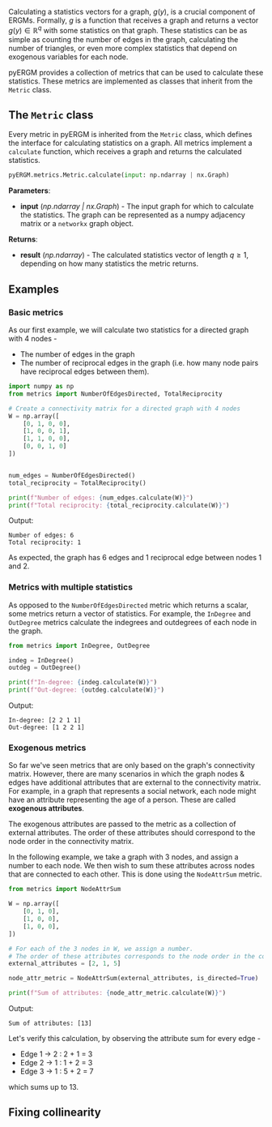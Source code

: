 Calculating a statistics vectors for a graph, $g(y)$, is a crucial component of ERGMs. 
Formally, $g$ is a function that receives a graph and returns a vector $g(y) \in \mathbb{R}^q$ with some statistics on that graph. These statistics can be as simple as counting the number of edges in the graph, calculating the number of triangles, or even more complex statistics that depend on exogenous variables for each node.

pyERGM provides a collection of metrics that can be used to calculate these statistics. These metrics are implemented as classes that inherit from the `Metric` class.

## The `Metric` class
Every metric in pyERGM is inherited from the `Metric` class, which defines the interface for calculating statistics on a graph. All metrics implement a `calculate` function, which receives a graph and returns the calculated statistics.

```python
pyERGM.metrics.Metric.calculate(input: np.ndarray | nx.Graph)
```
**Parameters**:

* **input** (*np.ndarray | nx.Graph*) - The input graph for which to calculate the statistics. The graph can be represented as a numpy adjacency matrix or a `networkx` graph object.

**Returns**:

* **result** (*np.ndarray*) - The calculated statistics vector of length $q \geq 1$, depending on how many  statistics the metric returns.

## Examples
### Basic metrics
As our first example, we will calculate two statistics for a directed graph with 4 nodes -

* The number of edges in the graph
* The number of reciprocal edges in the graph (i.e. how many node pairs have reciprocal edges between them).

```python
import numpy as np
from metrics import NumberOfEdgesDirected, TotalReciprocity

# Create a connectivity matrix for a directed graph with 4 nodes
W = np.array([
    [0, 1, 0, 0],
    [1, 0, 0, 1],
    [1, 1, 0, 0],
    [0, 0, 1, 0]
])


num_edges = NumberOfEdgesDirected()
total_reciprocity = TotalReciprocity()

print(f"Number of edges: {num_edges.calculate(W)}")
print(f"Total reciprocity: {total_reciprocity.calculate(W)}")
```

Output:
```
Number of edges: 6
Total reciprocity: 1
```

As expected, the graph has 6 edges and 1 reciprocal edge between nodes 1 and 2.

### Metrics with multiple statistics
As opposed to the `NumberOfEdgesDirected` metric which returns a scalar, some metrics return a vector of statistics. For example, the `InDegree` and `OutDegree` metrics calculate the indegrees and outdegrees of each node in the graph.

```python
from metrics import InDegree, OutDegree

indeg = InDegree()
outdeg = OutDegree()

print(f"In-degree: {indeg.calculate(W)}")
print(f"Out-degree: {outdeg.calculate(W)}")
```

Output:
```
In-degree: [2 2 1 1]
Out-degree: [1 2 2 1]
```

### Exogenous metrics
So far we've seen metrics that are only based on the graph's connectivity matrix. However, there are many scenarios in which the graph nodes & edges have additional attributes that are external to the connectivity matrix. For example, in a graph that represents a social network, each node might have an attribute representing the age of a person. These are called **exogenous attributes**. 

The exogenous attributes are passed to the metric as a collection of external attributes. The order of these attributes should correspond to the node order in the connectivity matrix.

In the following example, we take a graph with 3 nodes, and assign a number to each node. We then wish to sum these attributes across nodes that are connected to each other. This is done using the `NodeAttrSum` metric.

```python
from metrics import NodeAttrSum

W = np.array([
    [0, 1, 0],
    [1, 0, 0],
    [1, 0, 0],
])

# For each of the 3 nodes in W, we assign a number.
# The order of these attributes corresponds to the node order in the connectivity matrix.
external_attributes = [2, 1, 5]

node_attr_metric = NodeAttrSum(external_attributes, is_directed=True)

print(f"Sum of attributes: {node_attr_metric.calculate(W)}")
```

Output:
```
Sum of attributes: [13]
```

Let's verify this calculation, by observing the attribute sum for every edge - 

* Edge 1 $\rightarrow$ 2 : 2 + 1 = 3
* Edge 2 $\rightarrow$ 1 : 1 + 2 = 3
* Edge 3 $\rightarrow$ 1 : 5 + 2 = 7

which sums up to 13.

## Fixing collinearity 
